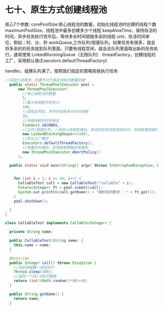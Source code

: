 # 七十、原生方式创建线程池

核心7个参数:
corePoolSize:核心线程池的数量，初始化线程池时创建的线程个数
maximumPoolSize，线程池中最多创建多少个线程
keepAliveTime，保持存活的时间，异步任务执行完毕后，等待多长时间销毁多余的线程
unit，存活时间单位，例如：时、分、秒
workQueue,工作队列/阻塞队列，如果任务有很多，就会将多余的的任务放到队列里面，只要有线程空闲，就会去队列里面取出新的任务执行，通常使用 LinkedBlockingQueue（无限队列）
threadFactory，创建线程的工厂，采用默认值{Executors.defaultThreadFactory}

handler，组赛队列满了，按照我们指定的策略拒绝执行任务

```java
//初始化线程池，创建方式为指定线程池数量创建
  public static ThreadPoolExecutor pool = 
      new ThreadPoolExecutor(
        //核心线程池的数量
        5,
        //最大线程能开到多少
        100,
        //线程空闲后，多开的线程多长时间休眠
        10,
        //线程休眠的时间单位
        TimeUnit.SECONDS,
        //工作/阻塞队列，一旦核心线程放满后，多余的任务会放进该队列，采用链表阻塞队列
        new LinkedBlockingDeque<>(100),
        //默认工厂模式
        Executors.defaultThreadFactory(),
        //阻塞队列满后，采用拒绝策略拒绝服务
        new ThreadPoolExecutor.AbortPolicy()
      );

  public static void main(String[] args) throws InterruptedException, ExecutionException {
    

    for (int i = 1; i <= 10; i++) {
      CallableTest call = new CallableTest("callable" + i);
      Future<Integer> ft = pool.submit(call);
      System.out.println(call.getName() + "随机到的数字 ：" + ft.get());
    }
    pool.shutdown();

  }
}

class CallableTest implements Callable<Integer> {

  private String name;

  public CallableTest(String name) {
    this.name = name;
  }

  @Override
  public Integer call() throws Exception {
    //当前线程睡一会在执行
    Thread.sleep(100);
    //返回一个10-100的整数
    return (int)(Math.random()*90)+10;
  }

  public String getName() {
    return name;
  }
```

